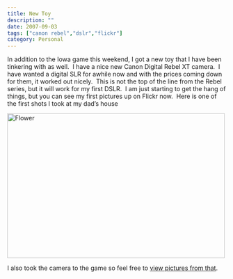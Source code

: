 ```yaml
---
title: New Toy
description: ""
date: 2007-09-03
tags: ["canon rebel","dslr","flickr"]
category: Personal
---
```



<p>In addition to the Iowa game this weekend, I got a new toy that I have been tinkering with as well.&nbsp; I have a nice new Canon Digital Rebel XT camera.&nbsp; I have wanted a digital SLR for awhile now and with the prices coming down for them, it worked out nicely.&nbsp; This is not the top of the line from the Rebel series, but it will work for my first DSLR.&nbsp; I am just starting to get the hang of things, but you can see my first pictures up on Flickr now.&nbsp; Here is one of the first shots I took at my dad’s house</p>

<p><a href="https://web.archive.org/web/20131211095307/http://www.flickr.com/photos/mizidymizark/1314014615/"><img src="https://web.archive.org/web/20131211095307im_/http://farm2.static.flickr.com/1333/1314014615_c4873ff608.jpg" title="Flower" alt="Flower" align="middle" height="333" width="500"></a></p>

<p>I also took the camera to the game so feel free to <a href="https://web.archive.org/web/20131211095307/http://www.flickr.com/photos/mizidymizark/sets/72157601838769154/">view pictures from that</a>.</p>
